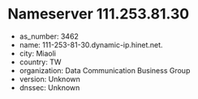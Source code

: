 # Nameserver 111.253.81.30

* as_number: 3462
* name: 111-253-81-30.dynamic-ip.hinet.net.
* city: Miaoli
* country: TW
* organization: Data Communication Business Group
* version: Unknown
* dnssec: Unknown
